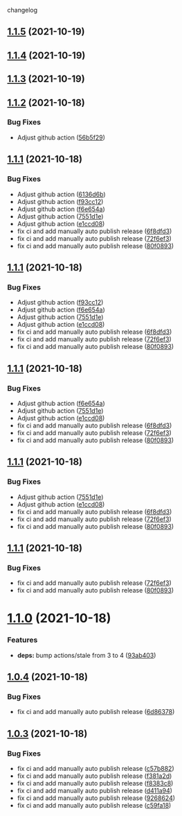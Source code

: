 changelog

## [1.1.5](https://github.com/suyanlong/aligner/compare/v1.1.4...v1.1.5) (2021-10-19)

## [1.1.4](https://github.com/suyanlong/aligner/compare/v1.1.3...v1.1.4) (2021-10-19)

## [1.1.3](https://github.com/suyanlong/aligner/compare/v1.1.2...v1.1.3) (2021-10-19)

## [1.1.2](https://github.com/suyanlong/aligner/compare/v1.1.1...v1.1.2) (2021-10-18)


### Bug Fixes

* Adjust github action ([56b5f29](https://github.com/suyanlong/aligner/commit/56b5f29d1371ec0ef0ee68bb9a158a85469e5a05))

## [1.1.1](https://github.com/suyanlong/aligner/compare/v1.1.0...v1.1.1) (2021-10-18)


### Bug Fixes

* Adjust github action ([6136d6b](https://github.com/suyanlong/aligner/commit/6136d6bead4ee97bb79947a11071fc186b670d29))
* Adjust github action ([f93cc12](https://github.com/suyanlong/aligner/commit/f93cc12e64cc99c49978089afbfe6fb06f799400))
* Adjust github action ([f6e654a](https://github.com/suyanlong/aligner/commit/f6e654a0abd7668c28170f787f885b679f2a935f))
* Adjust github action ([7551d1e](https://github.com/suyanlong/aligner/commit/7551d1ef35cb6089dfd9810248ad16a985b31799))
* Adjust github action ([e1ccd08](https://github.com/suyanlong/aligner/commit/e1ccd08edc34dec6720213856a4ac179dd19fe4e))
* fix ci and add manually auto publish release ([6f8dfd3](https://github.com/suyanlong/aligner/commit/6f8dfd3c994ac4a22ae7c34f99743012b33ea0e1))
* fix ci and add manually auto publish release ([72f6ef3](https://github.com/suyanlong/aligner/commit/72f6ef35ab421ac64e9f9689eaf36132af87891d))
* fix ci and add manually auto publish release ([80f0893](https://github.com/suyanlong/aligner/commit/80f0893d890700ce70357db19cf3c6ecc745d784))

## [1.1.1](https://github.com/suyanlong/aligner/compare/v1.1.0...v1.1.1) (2021-10-18)


### Bug Fixes

* Adjust github action ([f93cc12](https://github.com/suyanlong/aligner/commit/f93cc12e64cc99c49978089afbfe6fb06f799400))
* Adjust github action ([f6e654a](https://github.com/suyanlong/aligner/commit/f6e654a0abd7668c28170f787f885b679f2a935f))
* Adjust github action ([7551d1e](https://github.com/suyanlong/aligner/commit/7551d1ef35cb6089dfd9810248ad16a985b31799))
* Adjust github action ([e1ccd08](https://github.com/suyanlong/aligner/commit/e1ccd08edc34dec6720213856a4ac179dd19fe4e))
* fix ci and add manually auto publish release ([6f8dfd3](https://github.com/suyanlong/aligner/commit/6f8dfd3c994ac4a22ae7c34f99743012b33ea0e1))
* fix ci and add manually auto publish release ([72f6ef3](https://github.com/suyanlong/aligner/commit/72f6ef35ab421ac64e9f9689eaf36132af87891d))
* fix ci and add manually auto publish release ([80f0893](https://github.com/suyanlong/aligner/commit/80f0893d890700ce70357db19cf3c6ecc745d784))

## [1.1.1](https://github.com/suyanlong/aligner/compare/v1.1.0...v1.1.1) (2021-10-18)


### Bug Fixes

* Adjust github action ([f6e654a](https://github.com/suyanlong/aligner/commit/f6e654a0abd7668c28170f787f885b679f2a935f))
* Adjust github action ([7551d1e](https://github.com/suyanlong/aligner/commit/7551d1ef35cb6089dfd9810248ad16a985b31799))
* Adjust github action ([e1ccd08](https://github.com/suyanlong/aligner/commit/e1ccd08edc34dec6720213856a4ac179dd19fe4e))
* fix ci and add manually auto publish release ([6f8dfd3](https://github.com/suyanlong/aligner/commit/6f8dfd3c994ac4a22ae7c34f99743012b33ea0e1))
* fix ci and add manually auto publish release ([72f6ef3](https://github.com/suyanlong/aligner/commit/72f6ef35ab421ac64e9f9689eaf36132af87891d))
* fix ci and add manually auto publish release ([80f0893](https://github.com/suyanlong/aligner/commit/80f0893d890700ce70357db19cf3c6ecc745d784))

## [1.1.1](https://github.com/suyanlong/aligner/compare/v1.1.0...v1.1.1) (2021-10-18)


### Bug Fixes

* Adjust github action ([7551d1e](https://github.com/suyanlong/aligner/commit/7551d1ef35cb6089dfd9810248ad16a985b31799))
* Adjust github action ([e1ccd08](https://github.com/suyanlong/aligner/commit/e1ccd08edc34dec6720213856a4ac179dd19fe4e))
* fix ci and add manually auto publish release ([6f8dfd3](https://github.com/suyanlong/aligner/commit/6f8dfd3c994ac4a22ae7c34f99743012b33ea0e1))
* fix ci and add manually auto publish release ([72f6ef3](https://github.com/suyanlong/aligner/commit/72f6ef35ab421ac64e9f9689eaf36132af87891d))
* fix ci and add manually auto publish release ([80f0893](https://github.com/suyanlong/aligner/commit/80f0893d890700ce70357db19cf3c6ecc745d784))

## [1.1.1](https://github.com/suyanlong/aligner/compare/v1.1.0...v1.1.1) (2021-10-18)


### Bug Fixes

* fix ci and add manually auto publish release ([72f6ef3](https://github.com/suyanlong/aligner/commit/72f6ef35ab421ac64e9f9689eaf36132af87891d))
* fix ci and add manually auto publish release ([80f0893](https://github.com/suyanlong/aligner/commit/80f0893d890700ce70357db19cf3c6ecc745d784))

# [1.1.0](https://github.com/suyanlong/aligner/compare/v1.0.4...v1.1.0) (2021-10-18)


### Features

* **deps:** bump actions/stale from 3 to 4 ([93ab403](https://github.com/suyanlong/aligner/commit/93ab40341b3bfbf65e2d5dfc499cad21c474f2cd))

## [1.0.4](https://github.com/suyanlong/aligner/compare/v1.0.3...v1.0.4) (2021-10-18)


### Bug Fixes

* fix ci and add manually auto publish release ([6d86378](https://github.com/suyanlong/aligner/commit/6d8637830762b72a7486591f5a54387cda1d644f))

## [1.0.3](https://github.com/suyanlong/aligner/compare/v1.0.2...v1.0.3) (2021-10-18)


### Bug Fixes

* fix ci and add manually auto publish release ([c57b882](https://github.com/suyanlong/aligner/commit/c57b882b262cb5f8e7166d9785fc9405f0774bdd))
* fix ci and add manually auto publish release ([f381a2d](https://github.com/suyanlong/aligner/commit/f381a2d85cace2c4619192758207f3694cae528c))
* fix ci and add manually auto publish release ([f8383c8](https://github.com/suyanlong/aligner/commit/f8383c8266312e77bab40bb3d1dbe98479a0fd93))
* fix ci and add manually auto publish release ([d411a94](https://github.com/suyanlong/aligner/commit/d411a94b74f62f857d4f21fd3af86d745be15139))
* fix ci and add manually auto publish release ([9268624](https://github.com/suyanlong/aligner/commit/9268624416131948f9d64806c100186fcf483969))
* fix ci and add manually auto publish release ([c59fa18](https://github.com/suyanlong/aligner/commit/c59fa1864c53a9c2b42037e772130ee09ab48183))
